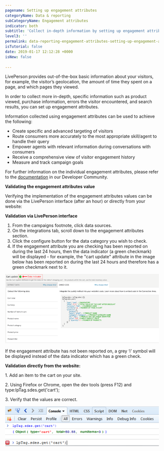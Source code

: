 ```yaml
---
pagename: Setting up engagement attributes
categoryName: Data & reporting
subCategoryName: Engagement attributes
indicator: both
subtitle: 'Collect in-depth information by setting up engagement attributes '
level3: ''
permalink: data-reporting-engagement-attributes-setting-up-engagement-attributes.html
isTutorial: false
date: 2019-01-17 12:12:28 +0000
isNew: false

---
```

LivePerson provides out-of-the-box basic information about your visitors, for example, the visitor’s geolocation, the amount of time they spent on a page, and which pages they viewed.

In order to collect more in-depth, specific information such as product viewed, purchase information, errors the visitor encountered, and search results, you can set up engagement attributes.

Information collected using engagement attributes can be used to achieve the following:

* Create specific and advanced targeting of visitors
* Route consumers more accurately to the most appropriate skill/agent to handle their query
* Empower agents with relevant information during conversations with consumers
* Receive a comprehensive view of visitor engagement history
* Measure and track campaign goals

For further information on the individual engagement attributes, please refer to the [documentation](https://developers.liveperson.com/engagement-attributes-overview.html) in our Developer Community.

**Validating the engagement attributes value**

Verifying the implementation of the engagement attributes values can be done via the LivePerson interface (after an hour) or directly from your website:

**Validation via LivePerson interface**

1. From the campaigns footnote, click data sources.
2. On the integrations tab, scroll down to the engagement attributes section.
3. Click the configure button for the data category you wish to check.
4. If the engagement attribute you are checking has been reported on during the last 24 hours, then the data indicator (a green checkmark) will be displayed - for example, the "cart update" attribute in the image below has been reported on during the last 24 hours and therefore has a green checkmark next to it.

![](/img/Setting-up-engagement-attributes1.png)

If the engagement attribute has not been reported on, a grey ‘i’ symbol will be displayed instead of the data indicator which has a green check.

**Validation directly from the website:**

1\. Add an item to the cart on your site.

2\. Using Firefox or Chrome, open the dev tools (press F12) and type:lpTag.sdes.get('cart');

3\. Verify that the values are correct.

![](/img/ea3.png)